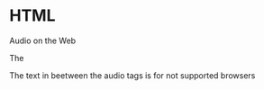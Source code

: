 # HTML

Audio on the Web

The <audio> element creates an audio player inside the browser.
<audio controls>
   <source src="audio.mp3" type="audio/mpeg">
   <source src="audio.ogg" type="audio/ogg">
   Audio element not supported by your browser. 
</audio>

The text in beetween the audio tags is for not supported browsers
